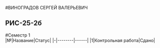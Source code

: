 #ВИНОГРАДОВ СЕРГЕЙ ВАЛЕРЬЕВИЧ
## РИС-25-2б

#Семестр 1     
|№|Название|Статус|
|-|--------|------|
|1|Контрольная работа|Сдано|
